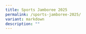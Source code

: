 ```yaml
---
title: Sports Jamboree 2025
permalink: /sports-jamboree-2025/
variant: markdown
description: ""
---
```

